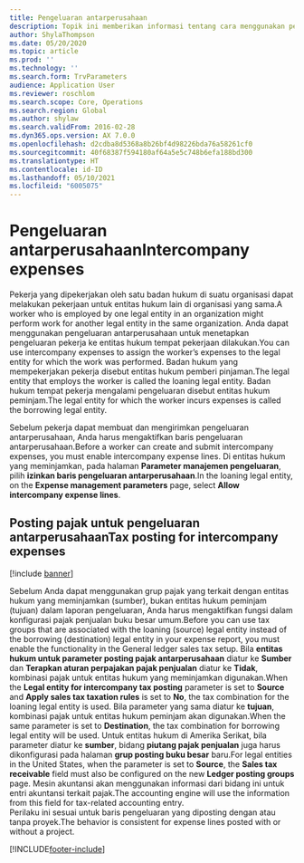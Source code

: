```yaml
---
title: Pengeluaran antarperusahaan
description: Topik ini memberikan informasi tentang cara menggunakan pengeluaran antarperusahaan untuk menetapkan pengeluaran pekerja ke entitas hukum tempat pekerjaan dilakukan.
author: ShylaThompson
ms.date: 05/20/2020
ms.topic: article
ms.prod: ''
ms.technology: ''
ms.search.form: TrvParameters
audience: Application User
ms.reviewer: roschlom
ms.search.scope: Core, Operations
ms.search.region: Global
ms.author: shylaw
ms.search.validFrom: 2016-02-28
ms.dyn365.ops.version: AX 7.0.0
ms.openlocfilehash: d2cdba8d5368a8b26bf4d98226bda76a58261cf0
ms.sourcegitcommit: 40f68387f594180af64a5e5c748b6efa188bd300
ms.translationtype: HT
ms.contentlocale: id-ID
ms.lasthandoff: 05/10/2021
ms.locfileid: "6005075"
---
```

# <a name="intercompany-expenses"></a><span data-ttu-id="76e3f-103">Pengeluaran antarperusahaan</span><span class="sxs-lookup"><span data-stu-id="76e3f-103">Intercompany expenses</span></span>

<span data-ttu-id="76e3f-104">Pekerja yang dipekerjakan oleh satu badan hukum di suatu organisasi dapat melakukan pekerjaan untuk entitas hukum lain di organisasi yang sama.</span><span class="sxs-lookup"><span data-stu-id="76e3f-104">A worker who is employed by one legal entity in an organization might perform work for another legal entity in the same organization.</span></span> <span data-ttu-id="76e3f-105">Anda dapat menggunakan pengeluaran antarperusahaan untuk menetapkan pengeluaran pekerja ke entitas hukum tempat pekerjaan dilakukan.</span><span class="sxs-lookup"><span data-stu-id="76e3f-105">You can use intercompany expenses to assign the worker’s expenses to the legal entity for which the  work was performed.</span></span> <span data-ttu-id="76e3f-106">Badan hukum yang mempekerjakan pekerja disebut entitas hukum pemberi pinjaman.</span><span class="sxs-lookup"><span data-stu-id="76e3f-106">The legal entity that employs the worker is called the loaning legal entity.</span></span> <span data-ttu-id="76e3f-107">Badan hukum tempat pekerja mengalami pengeluaran disebut entitas hukum peminjam.</span><span class="sxs-lookup"><span data-stu-id="76e3f-107">The legal entity for which the worker incurs expenses is called the borrowing legal entity.</span></span> 

<span data-ttu-id="76e3f-108">Sebelum pekerja dapat membuat dan mengirimkan pengeluaran antarperusahaan, Anda harus mengaktifkan baris pengeluaran antarperusahaan.</span><span class="sxs-lookup"><span data-stu-id="76e3f-108">Before a worker can create and submit intercompany expenses, you must enable intercompany expense lines.</span></span> <span data-ttu-id="76e3f-109">Di entitas hukum yang meminjamkan, pada halaman **Parameter manajemen pengeluaran**, pilih **izinkan baris pengeluaran antarperusahaan**.</span><span class="sxs-lookup"><span data-stu-id="76e3f-109">In the loaning legal entity, on the **Expense management parameters** page, select **Allow intercompany expense lines**.</span></span> 

## <a name="tax-posting-for-intercompany-expenses"></a><span data-ttu-id="76e3f-110">Posting pajak untuk pengeluaran antarperusahaan</span><span class="sxs-lookup"><span data-stu-id="76e3f-110">Tax posting for intercompany expenses</span></span>

[!include [banner](../includes/banner.md)]

<span data-ttu-id="76e3f-111">Sebelum Anda dapat menggunakan grup pajak yang terkait dengan entitas hukum yang meminjamkan (sumber), bukan entitas hukum peminjam (tujuan) dalam laporan pengeluaran, Anda harus mengaktifkan fungsi dalam konfigurasi pajak penjualan buku besar umum.</span><span class="sxs-lookup"><span data-stu-id="76e3f-111">Before you can use tax groups that are associated with the loaning (source) legal entity instead of the borrowing (destination) legal entity in your expense report, you must enable the functionality in the General ledger sales tax setup.</span></span> <span data-ttu-id="76e3f-112">Bila **entitas hukum untuk parameter posting pajak antarperusahaan** diatur ke **Sumber** dan **Terapkan aturan perpajakan pajak penjualan** diatur ke **Tidak**, kombinasi pajak untuk entitas hukum yang meminjamkan digunakan.</span><span class="sxs-lookup"><span data-stu-id="76e3f-112">When the **Legal entity for intercompany tax posting** parameter is set to **Source** and **Apply sales tax taxation rules** is set to **No**, the tax combination for the loaning legal entity is used.</span></span> <span data-ttu-id="76e3f-113">Bila parameter yang sama diatur ke **tujuan**, kombinasi pajak untuk entitas hukum peminjam akan digunakan.</span><span class="sxs-lookup"><span data-stu-id="76e3f-113">When the same parameter is set to **Destination**, the tax combination for borrowing legal entity will be used.</span></span> <span data-ttu-id="76e3f-114">Untuk entitas hukum di Amerika Serikat, bila parameter diatur ke **sumber**, bidang **piutang pajak penjualan** juga harus dikonfigurasi pada halaman **grup posting buku besar** baru.</span><span class="sxs-lookup"><span data-stu-id="76e3f-114">For legal entities in the United States, when the parameter is set to **Source**, the **Sales tax receivable** field must also be configured on the new **Ledger posting groups** page.</span></span> <span data-ttu-id="76e3f-115">Mesin akuntansi akan menggunakan informasi dari bidang ini untuk entri akuntansi terkait pajak.</span><span class="sxs-lookup"><span data-stu-id="76e3f-115">The accounting engine will use the information from this field for tax-related accounting entry.</span></span>   
<span data-ttu-id="76e3f-116">Perilaku ini sesuai untuk baris pengeluaran yang diposting dengan atau tanpa proyek.</span><span class="sxs-lookup"><span data-stu-id="76e3f-116">The behavior is consistent for expense lines posted with or without a project.</span></span>  


[!INCLUDE[footer-include](../includes/footer-banner.md)]